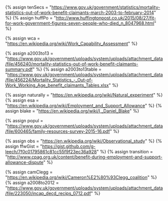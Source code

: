 {%	assign tenSecs = "https://www.gov.uk/government/statistics/mortality-statistics-out-of-work-benefit-claimants-march-2003-to-february-2014"		%}
{%	assign huffPo = "http://www.huffingtonpost.co.uk/2015/08/27/fit-for-work-government-figures-seven-people-who-died_n_8047968.html"	%}

{%	assign wca = "https://en.wikipedia.org/wiki/Work_Capability_Assessment"		%}

{%	assign a2003to13 = "https://www.gov.uk/government/uploads/system/uploads/attachment_data/file/456240/mortality-statistics-out-of-work-benefit-claimants-summary.pdf" 	%}
{%	assign a2003to13table = "https://www.gov.uk/government/uploads/system/uploads/attachment_data/file/456224/Mortality_Statistics_-_Out-of-Work_Working_Age_benefit_claimants_Tables.xlsx"		%}

{%	assign naturally = "https://en.wikipedia.org/wiki/Natural_experiment"		%}
{%	assign esa = "https://en.wikipedia.org/wiki/Employment_and_Support_Allowance"		%}
{%	assign blake = "https://en.wikipedia.org/wiki/I,_Daniel_Blake"				%}

{%	assign popul = "https://www.gov.uk/government/uploads/system/uploads/attachment_data/file/600465/family-resources-survey-2015-16.pdf"	%}

{% 	assign obs = "https://en.wikipedia.org/wiki/Observational_study"		%}
{%	assign ffwGist = "https://gist.github.com/g-leech/7f0c01795861c81cc55f9f23ec36a928"		%}
{%	assign transition = "http://www.cpag.org.uk/content/benefit-during-employment-and-support-allowance-dispute"		%}

{%	assign camClegg = "https://en.wikipedia.org/wiki/Cameron%E2%80%93Clegg_coalition"		%}
{%	assign a2008to2012 = "https://www.gov.uk/government/uploads/system/uploads/attachment_data/file/223050/incap_decd_recips_0712.pdf"		%}
